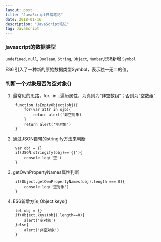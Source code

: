 ```yaml
---
layout: post
title: "JavaScript日常笔记"
date: 2018-01-16
description: "JavaScript笔记"
tag: JavaScript
---   
```


### javascript的数据类型

`undefined`, `null`, `Boolean`, `String`, `Object`, `Number`,ES6新增 `Symbol`

ES6 引入了一种新的原始数据类型Symbol，表示独一无二的值。

### 判断一个对象是否为空对象{}


1. 最常见的思路，for...in...遍历属性，为真则为“非空数组”；否则为“空数组”

        function isEmptyObject(obj){
            for(var attr in ojb){
                return alert('非空对象)
            }
            return alert('空对象')
        }


2. 通过JSON自带的stringify方法来判断

        var obj = {}
        if(JSON.stringify(obj)=='{}'){
            console.log('空')
        }
3. getOwnPropertyNames属性判断

        if(Object.getOwnPropertyNames(obj).length === 0){
            console.log('空对象')
        }
4. ES6新增方法 Object.keys()

        let obj = {}
        if(Object.keys(obj).length==0){
            alert('空对象')
        }else{
            alert('非空对象')
        }